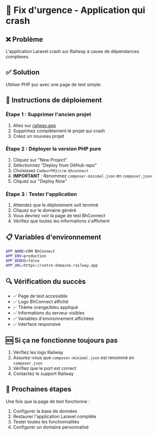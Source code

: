 # 🚨 Fix d'urgence - Application qui crash

## ❌ Problème
L'application Laravel crash sur Railway à cause de dépendances complexes.

## ✅ Solution
Utiliser PHP pur avec une page de test simple.

## 🚀 Instructions de déploiement

### Étape 1 : Supprimer l'ancien projet
1. Allez sur [railway.app](https://railway.app)
2. Supprimez complètement le projet qui crash
3. Créez un nouveau projet

### Étape 2 : Déployer la version PHP pure
1. Cliquez sur "New Project"
2. Sélectionnez "Deploy from GitHub repo"
3. Choisissez `CodeurFMJ/crm-bhconnect`
4. **IMPORTANT** : Renommez `composer-minimal.json` en `composer.json`
5. Cliquez sur "Deploy Now"

### Étape 3 : Tester l'application
1. Attendez que le déploiement soit terminé
2. Cliquez sur le domaine généré
3. Vous devriez voir la page de test BhConnect
4. Vérifiez que toutes les informations s'affichent

## 📋 Variables d'environnement
```bash
APP_NAME=CRM BhConnect
APP_ENV=production
APP_DEBUG=false
APP_URL=https://votre-domaine.railway.app
```

## 🔍 Vérification du succès
- ✅ Page de test accessible
- ✅ Logo BhConnect affiché
- ✅ Thème orange/bleu appliqué
- ✅ Informations du serveur visibles
- ✅ Variables d'environnement affichées
- ✅ Interface responsive

## 🆘 Si ça ne fonctionne toujours pas
1. Vérifiez les logs Railway
2. Assurez-vous que `composer-minimal.json` est renommé en `composer.json`
3. Vérifiez que le port est correct
4. Contactez le support Railway

## 📝 Prochaines étapes
Une fois que la page de test fonctionne :
1. Configurer la base de données
2. Restaurer l'application Laravel complète
3. Tester toutes les fonctionnalités
4. Configurer un domaine personnalisé
